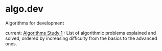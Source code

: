 # algo.dev
Algorithms for development

current: [Algorithms Study 1](prepare/s1/README.adoc) : List of algorithmic problems explained and solved, ordered by increasing difficulty from the basics to the advanced ones.



